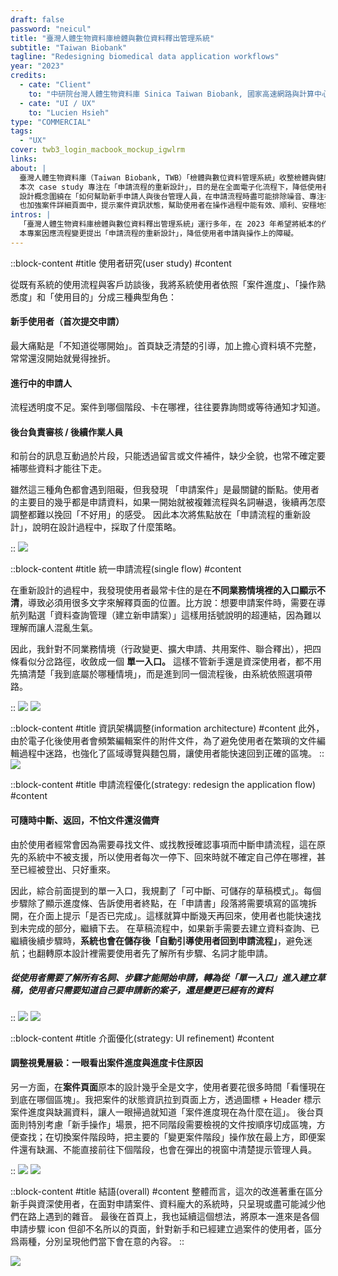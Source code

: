 ```yaml
---
draft: false
password: "neicul"
title: "臺灣人體生物資料庫檢體與數位資料釋出管理系統"
subtitle: "Taiwan Biobank"
tagline: "Redesigning biomedical data application workflows"
year: "2023"
credits:
  - cate: "Client"
    to: "中研院台灣人體生物資料庫 Sinica Taiwan Biobank, 國家高速網路與計算中心 NCHC"
  - cate: "UI / UX"
    to: "Lucien Hsieh"
type: "COMMERCIAL"
tags:
  - "UX"
cover: twb3_login_macbook_mockup_igwlrm
links:
about: |
  臺灣人體生物資料庫（Taiwan Biobank, TWB）「檢體與數位資料管理系統」收整檢體與健康問卷資料，提供給研究學者以促進醫療發展。系統區分為前台/後台，前台為學者、醫療專業人員申請資料使用；後台為 TWB 管理方承辦申請文件、更新資料釋出進度所用。
  本次 case study 專注在「申請流程的重新設計」，目的是在全面電子化流程下，降低使用者申請與操作上的障礙。
  設計概念圍繞在「如何幫助新手申請人與後台管理人員，在申請流程時盡可能排除噪音、專注在需要關注的事物上」。以此為依據，規劃可中斷、返回的草稿流程，設計單一申請入口，並加強系統判斷使用者帳號狀態來引導介面顯示、隱藏不必要的資訊。
  也加強案件詳細頁面中，提示案件資訊狀態，幫助使用者在操作過程中能有效、順利、安穩地完成申請。
intros: |
  「臺灣人體生物資料庫檢體與數位資料釋出管理系統」運行多年，在 2023 年希望將紙本的作業流程全面電子化，因此系統需要從「單純的文件上傳平台」轉變成「能支援完整線上作業」的工具。
  本專案因應流程變更提出「申請流程的重新設計」，降低使用者申請與操作上的障礙。
---
```

::block-content
#title
使用者研究(user study)
#content
<p>
從既有系統的使用流程與客戶訪談後，我將系統使用者依照「案件進度」、「操作熟悉度」和「使用目的」分成三種典型角色：
</p>
<h4 class="subtitle">
新手使用者（首次提交申請）
</h4>
<p>
最大痛點是「不知道從哪開始」。首頁缺乏清楚的引導，加上擔心資料填不完整，常常還沒開始就覺得挫折。
</p>
<h4 class="subtitle">
進行中的申請人
</h4>
<p>
流程透明度不足。案件到哪個階段、卡在哪裡，往往要靠詢問或等待通知才知道。
</p>
<h4 class="subtitle">
後台負責審核 / 後續作業人員
</h4>
<p>
和前台的訊息互動過於片段，只能透過留言或文件補件，缺少全貌，也常不確定要補哪些資料才能往下走。
</p>
<p>
雖然這三種角色都會遇到阻礙，但我發現 「申請案件」是最關鍵的斷點。使用者的主要目的幾乎都是申請資料，如果一開始就被複雜流程與名詞嚇退，後續再怎麼調整都難以挽回「不好用」的感受。
因此本次將焦點放在「申請流程的重新設計」，說明在設計過程中，採取了什麼策略。
</p>
::
<img src="twb3_user_journey_map_wflne2" desc="現有系統在申請流程中，充滿挫折與可以改進的部分" class="lightbox">

::block-content
#title
統一申請流程(single flow)
#content
<p>
在重新設計的過程中，我發現使用者最常卡住的是在<b>不同業務情境裡的入口顯示不清</b>，導致必須用很多文字來解釋頁面的位置。比方說：想要申請案件時，需要在導航列點選「資料查詢管理（建立新申請案）」這樣用括號說明的超連結，因為難以理解而讓人混亂生氣。
</p>
<p>
因此，我針對不同業務情境（行政變更、擴大申請、共用案件、聯合釋出），把四條看似分岔路徑，收斂成一個
<b>單一入口。</b>
這樣不管新手還是資深使用者，都不用先搞清楚「我到底屬於哪種情境」，而是進到同一個流程後，由系統依照選項帶路。
</p>
::
<img src="twb3_user_flow_hfh753" desc="新手建立申請流程。在步驟中可隨時中斷、返回，均由系統引導" class="lightbox">
<img src="twb3_apply_types_user_flow_vvwos3" desc="考量多種業務情境下，將「申請模式」放在建立草稿第一階段，因應不同情境下系統都能引導使用者只需要完成現在所需步驟" class="lightbox">

::block-content
#title
資訊架構調整(information architecture)
#content
此外，由於電子化後使用者會頻繁編輯案件的附件文件，為了避免使用者在繁瑣的文件編輯過程中迷路，也強化了區域導覽與麵包屑，讓使用者能快速回到正確的區塊。
::
<img src="twb3_information_architecture_wrl7ot" desc="流程修改後，使用者會頻繁前往案件深處（第四層）修改文件內容，能如何快速引導使用者到正確的案件、正確的文件變成關鍵。" class="lightbox">

::block-content
#title
申請流程優化(strategy: redesign the application flow)
#content
<h4 class="subtitle">
可隨時中斷、返回，不怕文件還沒備齊
</h4>
<p>
由於使用者經常會因為需要尋找文件、或找教授確認事項而中斷申請流程，這在原先的系統中不被支援，所以使用者每次一停下、回來時就不確定自己停在哪裡，甚至已經被登出、只好重來。
</p>
<p>
因此，綜合前面提到的單一入口，我規劃了「可中斷、可儲存的草稿模式」。每個步驟除了顯示進度條、告訴使用者終點，在「申請書」段落將需要填寫的區塊拆開，在介面上提示「是否已完成」。這樣就算中斷幾天再回來，使用者也能快速找到未完成的部分，繼續下去。
在草稿流程中，如果新手需要去建立資料查詢、已繼續後續步驟時，<b>系統也會在儲存後「自動引導使用者回到申請流程」</b>，避免迷航；也翻轉原本設計裡需要使用者先了解所有步驟、名詞才能申請。
</p>
<div class="mt-space-xl callout-card">
	<h5 class="title">
		從使用者需要了解所有名詞、步驟才能開始申請，轉為從「單一入口」進入建立草稿，使用者只需要知道自己要申請新的案子，還是變更已經有的資料
	</h5>
</div>
::

<img src="twb3_ui_draft_steps_hochie" desc="草稿階段均有步驟提示，選擇查詢時根據帳號內是否已有查詢、或現在選擇申請的模式，系統自動判斷跳過或引導使用者前往建立" class="lightbox">
<img src="twb3_ui_draft_steps_2_t31yz3" desc="申請書是 TWB 紙本作業流程中就有的一份文件，將這份巨大文件根據原本的架構分類、拆分成區塊，讓畫面能隨著區塊是否已儲存，顯示相對應提示" class="lightbox">

::block-content
#title
介面優化(strategy: UI refinement)
#content
<h4 class="subtitle">
調整視覺層級：一眼看出案件進度與進度卡住原因
</h4>
<p>
另一方面，在<b>案件頁面</b>原本的設計幾乎全是文字，使用者要花很多時間「看懂現在到底在哪個區塊」。我把案件的狀態資訊拉到頁面上方，透過圖標 + Header 標示案件進度與缺漏資料，讓人一眼掃過就知道「案件進度現在為什麼在這」。
後台頁面則特別考慮「新手操作」場景，把不同階段需要檢視的文件按順序切成區塊，方便查找；在切換案件階段時，把主要的「變更案件階段」操作放在最上方，即便案件還有缺漏、不能直接前往下個階段，也會在彈出的視窗中清楚提示管理人員。
</p>
::

<img src="twb3_ui_app_states_info_umfguf" desc="原先的案件缺乏「原因」讓使用者知道為什麼停在這裡。介面調整用 callout 元件提示使用者目前還缺少什麼文件，讓人不再疑惑" class="lightbox">
<img src="twb3_ui_app_page_change_states_tle5i7" desc="後台新手管理人員經常會不知道案件為什麼不能前往下個階段，或是下個階段是哪個。為了解決這的問題，在案件變更階段的 modal 中加入文字提示、並一次展開所有步驟，在使用者心中也建立案件申請的流程" class="lightbox">

::block-content
#title
結語(overall)
#content
整體而言，這次的改進著重在區分新手與資深使用者，在面對申請案件、資料龐大的系統時，只呈現或盡可能減少他們在路上遇到的雜音。
最後在首頁上，我也延續這個想法，將原本一進來是各個申請步驟 icon 但卻不名所以的頁面，針對新手和已經建立過案件的使用者，區分爲兩種，分別呈現他們當下會在意的內容。
::

![](twb3_ui_index_mgnxfy)